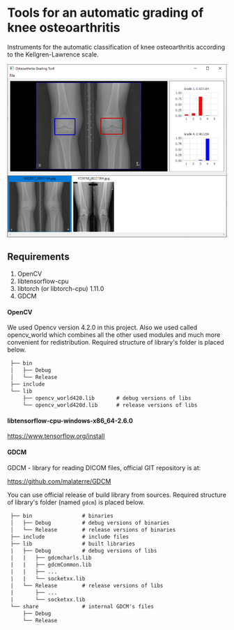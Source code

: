 # Tools for an automatic grading of knee osteoarthritis

Instruments for the automatic classification of knee osteoarthritis according to the Kellgren-Lawrence scale.

![](assets/example.png)

## Requirements
1. OpenCV
2. libtensorflow-cpu
2. libtorch (or libtorch-cpu) 1.11.0
3. GDCM

#### OpenCV

We used Opencv version 4.2.0 in this project. Also we used called opencv_world which combines all the other used modules and much more convenient for redistribution. Required structure of library's folder is placed below.
```
 ├── bin                
 │   ├── Debug          
 │   └── Release        
 ├── include           
 └── lib 
     ├── opencv_world420.lib       # debug versions of libs
     └── opencv_world420d.lib      # release versions of libs
```

#### libtensorflow-cpu-windows-x86_64-2.6.0

https://www.tensorflow.org/install

#### GDCM

GDCM - library for reading DICOM files, official GIT repository is at:

https://github.com/malaterre/GDCM

You can use official release of build library from sources. Required structure of library's folder (named `gdcm`) is placed below.
```
 ├── bin                # binaries
 │   ├── Debug          # debug versions of binaries
 │   └── Release        # release versions of binaries
 ├── include            # include files
 ├── lib                # built libraries
 |   ├── Debug          # debug versions of libs
 |   |   ├── gdcmcharls.lib
 |   |   ├── gdcmCommon.lib
 |   |   ├── ...
 |   |   └── socketxx.lib
 |   └── Release        # release versions of libs
 |       ├── ...
 |       └── socketxx.lib
 └── share              # internal GDCM's files
     ├── Debug          
     └── Release        
```

